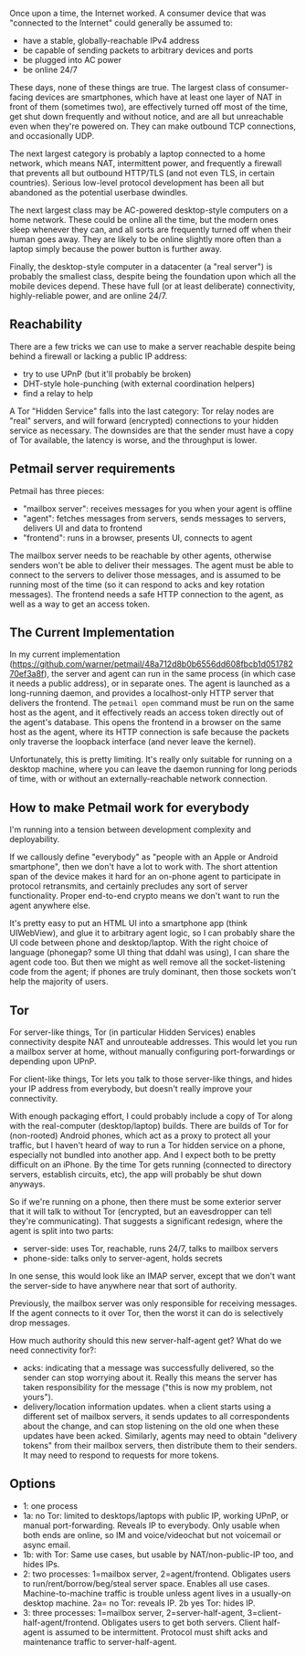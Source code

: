 Once upon a time, the Internet worked. A consumer device that was "connected
to the Internet" could generally be assumed to:

* have a stable, globally-reachable IPv4 address
* be capable of sending packets to arbitrary devices and ports
* be plugged into AC power
* be online 24/7

These days, none of these things are true. The largest class of
consumer-facing devices are smartphones, which have at least one layer of NAT
in front of them (sometimes two), are effectively turned off most of the
time, get shut down frequently and without notice, and are all but
unreachable even when they're powered on. They can make outbound TCP
connections, and occasionally UDP.

The next largest category is probably a laptop connected to a home network,
which means NAT, intermittent power, and frequently a firewall that prevents
all but outbound HTTP/TLS (and not even TLS, in certain countries). Serious
low-level protocol development has been all but abandoned as the potential
userbase dwindles.

The next largest class may be AC-powered desktop-style computers on a home
network. These could be online all the time, but the modern ones sleep
whenever they can, and all sorts are frequently turned off when their human
goes away. They are likely to be online slightly more often than a laptop
simply because the power button is further away.

Finally, the desktop-style computer in a datacenter (a "real server") is
probably the smallest class, despite being the foundation upon which all the
mobile devices depend. These have full (or at least deliberate) connectivity,
highly-reliable power, and are online 24/7.

## Reachability

There are a few tricks we can use to make a server reachable despite being
behind a firewall or lacking a public IP address:

* try to use UPnP (but it'll probably be broken)
* DHT-style hole-punching (with external coordination helpers)
* find a relay to help

A Tor "Hidden Service" falls into the last category: Tor relay nodes are
"real" servers, and will forward (encrypted) connections to your hidden
service as necessary. The downsides are that the sender must have a copy of
Tor available, the latency is worse, and the throughput is lower.

## Petmail server requirements

Petmail has three pieces:

* "mailbox server": receives messages for you when your agent is offline
* "agent": fetches messages from servers, sends messages to servers, delivers
UI and data to frontend
* "frontend": runs in a browser, presents UI, connects to agent

The mailbox server needs to be reachable by other agents, otherwise senders
won't be able to deliver their messages. The agent must be able to connect to
the servers to deliver those messages, and is assumed to be running most of
the time (so it can respond to acks and key rotation messages). The frontend
needs a safe HTTP connection to the agent, as well as a way to get an access
token.


## The Current Implementation

In my current implementation
(https://github.com/warner/petmail/48a712d8b0b6556dd608fbcb1d05178270ef3a8f),
the server and agent can run in the same process (in which case it needs a
public address), or in separate ones. The agent is launched as a long-running
daemon, and provides a localhost-only HTTP server that delivers the frontend.
The `petmail open` command must be run on the same host as the agent, and it
effectively reads an access token directly out of the agent's database. This
opens the frontend in a browser on the same host as the agent, where its HTTP
connection is safe because the packets only traverse the loopback interface
(and never leave the kernel).

Unfortunately, this is pretty limiting. It's really only suitable for running
on a desktop machine, where you can leave the daemon running for long periods
of time, with or without an externally-reachable network connection.

## How to make Petmail work for everybody

I'm running into a tension between development complexity and deployability.

If we callously define "everybody" as "people with an Apple or Android
smartphone", then we don't have a lot to work with. The short attention span
of the device makes it hard for an on-phone agent to participate in protocol
retransmits, and certainly precludes any sort of server functionality. Proper
end-to-end crypto means we don't want to run the agent anywhere else.

It's pretty easy to put an HTML UI into a smartphone app (think UIWebView),
and glue it to arbitrary agent logic, so I can probably share the UI code
between phone and desktop/laptop. With the right choice of language
(phonegap? some UI thing that ddahl was using), I can share the agent code
too. But then we might as well remove all the socket-listening code from the
agent; if phones are truly dominant, then those sockets won't help the
majority of users.

## Tor

For server-like things, Tor (in particular Hidden Services) enables
connectivity despite NAT and unrouteable addresses. This would let you run a
mailbox server at home, without manually configuring port-forwardings or
depending upon UPnP.

For client-like things, Tor lets you talk to those server-like things, and
hides your IP address from everybody, but doesn't really improve your
connectivity.

With enough packaging effort, I could probably include a copy of Tor along
with the real-computer (desktop/laptop) builds. There are builds of Tor for
(non-rooted) Android phones, which act as a proxy to protect all your
traffic, but I haven't heard of way to run a Tor hidden service on a phone,
especially not bundled into another app. And I expect both to be pretty
difficult on an iPhone. By the time Tor gets running (connected to directory
servers, establish circuits, etc), the app will probably be shut down
anyways.

So if we're running on a phone, then there must be some exterior server that
it will talk to without Tor (encrypted, but an eavesdropper can tell they're
communicating). That suggests a significant redesign, where the agent is
split into two parts:

* server-side: uses Tor, reachable, runs 24/7, talks to mailbox servers
* phone-side: talks only to server-agent, holds secrets

In one sense, this would look like an IMAP server, except that we don't want
the server-side to have anywhere near that sort of authority.

Previously, the mailbox server was only responsible for receiving messages.
If the agent connects to it over Tor, then the worst it can do is
selectively drop messages.

How much authority should this new server-half-agent get? What do we need
connectivity for?:

* acks: indicating that a message was successfully delivered, so the sender
  can stop worrying about it. Really this means the server has taken
  responsibility for the message ("this is now my problem, not yours").
* delivery/location information updates. when a client starts using a
  different set of mailbox servers, it sends updates to all correspondents
  about the change, and can stop listening on the old one when these updates
  have been acked. Similarly, agents may need to obtain "delivery tokens"
  from their mailbox servers, then distribute them to their senders. It may
  need to respond to requests for more tokens.
  
## Options

* 1: one process
* 1a: no Tor: limited to desktops/laptops with public IP, working UPnP, or
  manual port-forwarding. Reveals IP to everybody. Only usable when both ends
  are online, so IM and voice/videochat but not voicemail or async email.
* 1b: with Tor: Same use cases, but usable by NAT/non-public-IP too, and
  hides IPs.
* 2: two processes: 1=mailbox server, 2=agent/frontend. Obligates users to
  run/rent/borrow/beg/steal server space. Enables all use cases.
  Machine-to-machine traffic is trouble unless agent lives in a usually-on
  desktop machine. 2a= no Tor: reveals IP. 2b yes Tor: hides IP.
* 3: three processes: 1=mailbox server, 2=server-half-agent,
  3=client-half-agent/frontend. Obligates users to get both servers. Client
  half-agent is assumed to be intermittent. Protocol must shift acks and
  maintenance traffic to server-half-agent.
